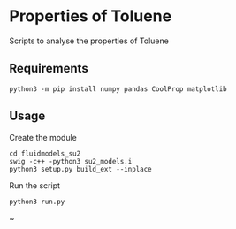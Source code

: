 # Properties of Toluene
Scripts to analyse the properties of Toluene

## Requirements
~~~~
python3 -m pip install numpy pandas CoolProp matplotlib
~~~~

## Usage 
Create the module
~~~~
cd fluidmodels_su2
swig -c++ -python3 su2_models.i
python3 setup.py build_ext --inplace
~~~~

Run the script
~~~~
python3 run.py
~~~~

~
